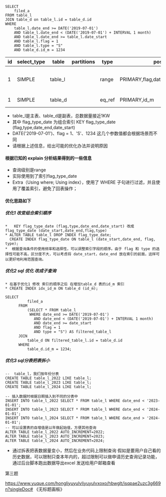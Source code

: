 ```
SELECT 
    filed_a
FROM table_l 
JOIN table_d on table_l.id = table_d.id
WHERE
    table_l.date_end >= DATE('2019-07-01')
    AND table_l.date_end < (DATE('2019-07-01') + INTERVAL 1 month)
    AND table_l.date_end >= table_l.date_start
    AND table_l.flag = 1
    AND table_l.type = "S"
    AND table_d.id_m = 1234
```

| id  | select_type | table   | partitions | type   | possible_keys                             | key            | key_len | ref        | rows  | filtered | Extra                    |
| --- | ----------- | ------- | ---------- | ------ | ----------------------------------------- | -------------- | ------- | ---------- | ----- | -------- | ------------------------ |
| 1   | SIMPLE      | table_l |            | range  | PRIMARY,flag,date_end,type,flag_type_date | flag_type_date | 40      |            | 61708 | 33.33    | Using where; Using index |
| 1   | SIMPLE      | table_d |            | eq_ref | PRIMARY,id_m                              | PRIMARY        | 4       | table_l.id | 1     | 5.00     | Using where              |

- table_l是主表、table_d是副表，总数据量接近1KW
- 其中 flag_type_date 为组合索引  KEY flag_type_date (flag,type,date_end,date_start)
- DATE('2019-07-01')、flag = 1、'S'、1234 这几个参数值都会根据场景而不同
- 请根据上述信息，给出可能的优化办法并说明原因 

#### 根据已知的 explain 分析结果得到的一些信息
  * 查询级别是range 
  * 实际使用到了索引flag_type_date
  * Extra（Using where; Using index），使用了 WHERE 子句进行过滤，并且使用了覆盖索引，避免了回表操作；
#### 优化思路如下
##### 优化1 改变组合索引顺序 
    *   KEY flag_type_date (flag,type,date_end,date_start) 改成 flag_type_date (date_start,date_end,flag,type)
    * ALTER TABLE table_l DROP INDEX flag_type_date;
      CREATE INDEX flag_type_date ON table_l (date_start,date_end, flag, type);
    *  根据查询条件的使用频率和选择性，可以调整索引字段的顺序。由于 flag 和 type 的选择性可能不高，区分度不大，可以考虑将 date_start，date_end 放在索引的前面，这样可以更好地利用范围查询。
#####  优化2 sql 优化 改成子查询
    * 在基于优化1 修改 索引的顺序之后 在增加table_d 表的id_m 索引 
    * CREATE INDEX idx_id_m ON table_d (id_m);
```
SELECT 
          filed_a
      FROM 
          (SELECT * FROM table_l 
           WHERE date_end >= DATE('2019-07-01')
             AND date_end < (DATE('2019-07-01') + INTERVAL 1 month)
             AND date_end >= date_start
             AND flag = 1
             AND type = "S") AS filtered_table_l
      JOIN 
          table_d ON filtered_table_l.id = table_d.id
      WHERE 
          table_d.id_m = 1234;
```
#####  优化3  sql分表把表拆小
```mysql
--  table_l，我们按年份分表
CREATE TABLE table_l_2022 LIKE table_l;
CREATE TABLE table_l_2023 LIKE table_l;
CREATE TABLE table_l_2024 LIKE table_l;

-- 插入数据时根据日期插入到不同的分表中
INSERT INTO table_l_2022 SELECT * FROM table_l WHERE date_end < '2023-01-01';
INSERT INTO table_l_2023 SELECT * FROM table_l WHERE date_end < '2024-01-01';
INSERT INTO table_l_2024 SELECT * FROM table_l WHERE date_end > '2024-01-01';
-- 可以设置表的自增值是以年做起始值，方便其他查询
ALTER TABLE table_l_2022 AUTO_INCREMENT=2022;
ALTER TABLE table_l_2023 AUTO_INCREMENT=2023;
ALTER TABLE table_l_2024 AUTO_INCREMENT=2024;
```
* 通过拆表把表数据量变小，然后在业务代码上限制查询
假如是要用户自己看的历史数据，可以限制只查本年内的，超过限制可以做申请历史查询记录功能，通过后台脚本跑出数据导出excel 发送给用户邮箱查看



第三题

https://www.yuque.com/hongliyuyulvliyuyulvxoxo/hbwglt/isqpae2uzc3g669n?singleDoc# 《无标题画板》
